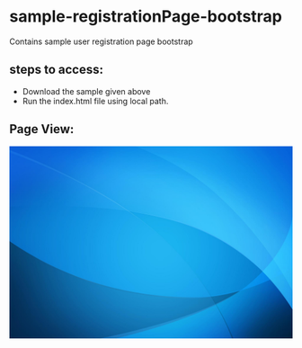 # sample-registrationPage-bootstrap
Contains sample user registration page bootstrap

## steps to access:
- Download the sample given above
- Run the index.html file using local path.

## Page View:

![Alt text](images/background1.jpg?raw=true,"View")

